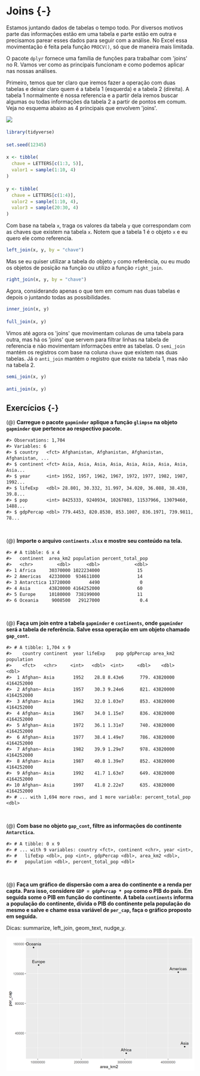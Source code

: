 
# Joins {-}

Estamos juntando dados de tabelas o tempo todo. Por diversos motivos parte das informações estão em uma tabela e parte estão em outra e precisamos parear esses dados para seguir com a análise. No Excel essa movimentação é feita pela função `PROCV()`, só que de maneira mais limitada.

O pacote `dplyr` fornece uma família de funções para trabalhar com 'joins' no R. Vamos ver como as principais funcionam e como podemos aplicar nas nossas análises.

Primeiro, temos que ter claro que iremos fazer a operação com duas tabelas e deixar claro quem é a tabela 1 (esquerda) e a tabela 2 (direita). A tabela 1 normalmente é nossa referencia e a partir dela iremos buscar algumas ou todas informações da tabela 2 a partir de pontos em comum. Veja no esquema abaixo as 4 principais que envolvem 'joins'.

![](https://mikoontz.github.io/data-carpentry-week/img/dplyr-joins.png)


```r
library(tidyverse)

set.seed(12345)

x <- tibble(
  chave = LETTERS[c(1:3, 5)], 
  valor1 = sample(1:10, 4)
)

y <- tibble(
  chave = LETTERS[c(1:4)], 
  valor2 = sample(1:10, 4),
  valor3 = sample(20:30, 4)
)
```

Com base na tabela `x`, traga os valores da tabela `y` que correspondam com as chaves que existem na tabela `x`. Notem que a tabela 1 é o objeto `x` e eu quero ele como referencia.


```r
left_join(x, y, by = "chave")
```

Mas se eu quiser utilizar a tabela do objeto `y` como referência, ou eu mudo os objetos de posição na função ou utilizo a função `right_join`.


```r
right_join(x, y, by = "chave")
```

Agora, considerando apenas o que tem em comum nas duas tabelas e depois o juntando todas as possibilidades.


```r
inner_join(x, y)

full_join(x, y)
```

Vimos até agora os 'joins' que movimentam colunas de uma tabela para outra, mas há os 'joins' que servem para filtrar linhas na tabela de referencia e não movimentam informações entre as tabelas. O `semi_join` mantém os registros com base na coluna `chave` que existem nas duas tabelas. Já o `anti_join` mantém o registro que existe na tabela 1, mas não na tabela 2.


```r
semi_join(x, y)

anti_join(x, y)
```


## Exercícios {-}

(@) **Carregue o pacote `gapminder` aplique a função `glimpse` na objeto `gapminder` que pertence ao respectivo pacote.**


```
#> Observations: 1,704
#> Variables: 6
#> $ country   <fct> Afghanistan, Afghanistan, Afghanistan, Afghanistan, ...
#> $ continent <fct> Asia, Asia, Asia, Asia, Asia, Asia, Asia, Asia, Asia...
#> $ year      <int> 1952, 1957, 1962, 1967, 1972, 1977, 1982, 1987, 1992...
#> $ lifeExp   <dbl> 28.801, 30.332, 31.997, 34.020, 36.088, 38.438, 39.8...
#> $ pop       <int> 8425333, 9240934, 10267083, 11537966, 13079460, 1488...
#> $ gdpPercap <dbl> 779.4453, 820.8530, 853.1007, 836.1971, 739.9811, 78...
```
<br>

(@) **Importe o arquivo `continents.xlsx` e mostre seu conteúdo na tela.**


```
#> # A tibble: 6 x 4
#>   continent  area_km2 population percent_total_pop
#>   <chr>         <dbl>      <dbl>             <dbl>
#> 1 Africa     30370000 1022234000              15  
#> 2 Americas   42330000  934611000              14  
#> 3 Antarctica 13720000       4490               0  
#> 4 Asia       43820000 4164252000              60  
#> 5 Europe     10180000  738199000              11  
#> 6 Oceania     9008500   29127000               0.4
```
<br>

(@) **Faça um join entre a tabela `gapminder` e `continents`, onde `gapminder` será a tabela de referência. Salve essa operação em um objeto chamado `gap_cont`.**


```
#> # A tibble: 1,704 x 9
#>    country continent  year lifeExp    pop gdpPercap area_km2 population
#>    <fct>   <chr>     <int>   <dbl>  <int>     <dbl>    <dbl>      <dbl>
#>  1 Afghan~ Asia       1952    28.8 8.43e6      779. 43820000 4164252000
#>  2 Afghan~ Asia       1957    30.3 9.24e6      821. 43820000 4164252000
#>  3 Afghan~ Asia       1962    32.0 1.03e7      853. 43820000 4164252000
#>  4 Afghan~ Asia       1967    34.0 1.15e7      836. 43820000 4164252000
#>  5 Afghan~ Asia       1972    36.1 1.31e7      740. 43820000 4164252000
#>  6 Afghan~ Asia       1977    38.4 1.49e7      786. 43820000 4164252000
#>  7 Afghan~ Asia       1982    39.9 1.29e7      978. 43820000 4164252000
#>  8 Afghan~ Asia       1987    40.8 1.39e7      852. 43820000 4164252000
#>  9 Afghan~ Asia       1992    41.7 1.63e7      649. 43820000 4164252000
#> 10 Afghan~ Asia       1997    41.8 2.22e7      635. 43820000 4164252000
#> # ... with 1,694 more rows, and 1 more variable: percent_total_pop <dbl>
```
<br>


(@) **Com base no objeto `gap_cont`, filtre as informações do continente `Antarctica`.**


```
#> # A tibble: 0 x 9
#> # ... with 9 variables: country <fct>, continent <chr>, year <int>,
#> #   lifeExp <dbl>, pop <int>, gdpPercap <dbl>, area_km2 <dbl>,
#> #   population <dbl>, percent_total_pop <dbl>
```
<br>

(@) **Faça um gráfico de dispersão com a area do continente e a renda per capta. Para isso, considere `GDP = gdpPercap * pop` como o PIB do país. Em seguida some o PIB em função do continente. A tabela `continents` informa a população do continente, divida o PIB do continente pela população do mesmo e salve e chame essa variável de `per_cap`, faça o gráfico proposto em seguida.**

Dicas: summarize, left_join, geom_text, nudge_y.

<img src="08-joins_files/figure-html/unnamed-chunk-11-1.png" width="672" />

